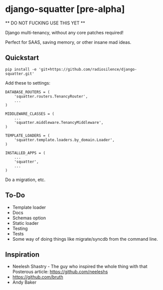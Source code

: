 django-squatter [pre-alpha]
===========================

** DO NOT FUCKING USE THIS YET **

Django multi-tenancy, without any core patches required!

Perfect for SAAS, saving memory, or other insane mad ideas.


Quickstart
----------

    pip install -e 'git+https://github.com/radiosilence/django-squatter.git'

Add these to settings:
    
    DATABASE_ROUTERS = (
        'squatter.routers.TenancyRouter',
        ...
    )

    MIDDLEWARE_CLASSES = (
        ...
        'squatter.middleware.TenancyMiddleware',
    )

    TEMPLATE_LOADERS = (
        'squatter.template.loaders.by_domain.Loader',
    )

    INSTALLED_APPS = (
        ...
        'squatter',
        ...
    )

Do a migration, etc.

To-Do
-----

* Template loader
* Docs
* Schemas option
* Static loader
* Testing
* Tests
* Some way of doing things like migrate/syncdb from the command line.

Inspiration
-----------

 * Neelesh Shastry - The guy who inspired the whole thing with that Posterous article: https://github.com/neeleshs
 * https://github.com/bruth
 * Andy Baker